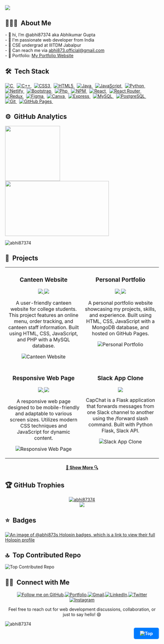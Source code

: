 <a name="top"></a>

<h1>
  <a href="https://git.io/typing-svg">
    <img src="https://readme-typing-svg.herokuapp.com?font=Arvo&color=0000FF&size=30&lines=Welcome+to+my+Profile+🙏;I'm+Abhikumar+Gupta😊;Nice+to+meet+you!(●'◡'●)...&center=true&size=30">
  </a>
</h1>

## 👨🏻‍💻 &nbsp;About Me
<div padding-left="1pm">
  - 👋 hi, I’m @abhi87374 aka Abhikumar Gupta<br>
  - 👀 I'm passionate web developer from India<br>
  - 🏫 CSE undergrad at IIITDM Jabalpur<br>
  - 📧 Can reach me via  <a href="mailto:abhi873.official@gmail.com" target="_blank" title="Gmail">abhi873.official@gmail.com</a> <br>
  - 🔗 Portfolio: <a href="https://abhi87374.github.io/Abhikumar-s_portfolio/" target="_blank" title="Resume"> My Portfolio Website</a>
</div>

## 🛠 &nbsp;Tech Stack

<p >
  <a href="https://img.shields.io/badge/c-%2300599C.svg?style=flat&logo=c&logoColor=white">
    <img src="https://img.shields.io/badge/c-%2300599C.svg?style=flat&logo=c&logoColor=white" alt="C">
  </a>&nbsp;
  <a href="https://img.shields.io/badge/c++-%2300599C.svg?style=flat&logo=c%2B%2B&logoColor=white">
    <img src="https://img.shields.io/badge/c++-%2300599C.svg?style=flat&logo=c%2B%2B&logoColor=white" alt="C++">
  </a>&nbsp;
  <a href="https://img.shields.io/badge/css3-%231572B6.svg?style=flat&logo=css3&logoColor=white">
    <img src="https://img.shields.io/badge/css3-%231572B6.svg?style=flat&logo=css3&logoColor=white" alt="CSS3">
  </a>&nbsp;
  <a href="https://img.shields.io/badge/html5-%23E34F26.svg?style=flat&logo=html5&logoColor=white">
    <img src="https://img.shields.io/badge/html5-%23E34F26.svg?style=flat&logo=html5&logoColor=white" alt="HTML5">
  </a>&nbsp;
  <a href="https://img.shields.io/badge/Java-%23ED8B00.svg?style=flat&logo=Java&logoColor=white">
    <img src="https://img.shields.io/badge/Java-%23ED8B00.svg?style=flat&logo=Java&logoColor=white" alt="Java">
  </a>&nbsp;
  <a href="https://img.shields.io/badge/javascript-%23323330.svg?style=flat&logo=javascript&logoColor=%23F7DF1E">
    <img src="https://img.shields.io/badge/javascript-%23323330.svg?style=flat&logo=javascript&logoColor=%23F7DF1E" alt="JavaScript">
  </a>&nbsp;
  <a href="https://img.shields.io/badge/python-3670A0?style=flat&logo=python&logoColor=ffdd54">
    <img src="https://img.shields.io/badge/python-3670A0?style=flat&logo=python&logoColor=ffdd54" alt="Python">
  </a>&nbsp;
  <a href="https://img.shields.io/badge/netlify-%23000000.svg?style=flat&logo=netlify&logoColor=#00C7B7">
    <img src="https://img.shields.io/badge/netlify-%23000000.svg?style=flat&logo=netlify&logoColor=#00C7B7" alt="Netlify">
  </a>&nbsp;
  <a href="https://img.shields.io/badge/bootstrap-%23563D7C.svg?style=flat&logo=bootstrap&logoColor=white">
    <img src="https://img.shields.io/badge/bootstrap-%23563D7C.svg?style=flat&logo=bootstrap&logoColor=white" alt="Bootstrap">
  </a>&nbsp;
  <a href="https://img.shields.io/badge/Php-%230081CB.svg?style=flat&logo=Php&logoColor=white">
    <img src="https://img.shields.io/badge/Php-%230081CB.svg?style=flat&logo=Php&logoColor=white" alt="Php">
  </a>&nbsp;
  <a href="https://img.shields.io/badge/NPM-%23000000.svg?style=flat&logo=npm&logoColor=white">
    <img src="https://img.shields.io/badge/NPM-%23000000.svg?style=flat&logo=npm&logoColor=white" alt="NPM">
  </a>&nbsp;
  <a href="https://img.shields.io/badge/react-%2320232a.svg?style=flat&logo=react&logoColor=%2361DAFB">
    <img src="https://img.shields.io/badge/react-%2320232a.svg?style=flat&logo=react&logoColor=%2361DAFB" alt="React">
  </a>&nbsp;
  <a href="https://img.shields.io/badge/React_Router-CA4245?style=flat&logo=react-router&logoColor=white">
    <img src="https://img.shields.io/badge/React_Router-CA4245?style=flat&logo=react-router&logoColor=white" alt="React Router">
  </a>&nbsp;
  <a href="https://img.shields.io/badge/redux-%23593d88.svg?style=flat&logo=redux&logoColor=white">
    <img src="https://img.shields.io/badge/redux-%23593d88.svg?style=flat&logo=redux&logoColor=white" alt="Redux">
  </a>&nbsp;
  <a href="https://img.shields.io/badge/figma-%23F24E1E.svg?style=flat&logo=figma&logoColor=white">
    <img src="https://img.shields.io/badge/figma-%23F24E1E.svg?style=flat&logo=figma&logoColor=white" alt="Figma">
  </a>&nbsp;
  <a href="https://img.shields.io/badge/Canva-%2300C4CC.svg?style=flat&logo=Canva&logoColor=white">
    <img src="https://img.shields.io/badge/Canva-%2300C4CC.svg?style=flat&logo=Canva&logoColor=white" alt="Canva">
  </a>&nbsp;
  <a href="https://img.shields.io/badge/Express-000000?style=flat&logo=express&logoColor=white">
    <img src="https://img.shields.io/badge/Express-000000?style=flat&logo=express&logoColor=white" alt="Express">
  </a>&nbsp;
  <a href="https://img.shields.io/badge/MySQL-4479A1?style=flat&logo=mysql&logoColor=white">
    <img src="https://img.shields.io/badge/MySQL-4479A1?style=flat&logo=mysql&logoColor=white" alt="MySQL">
  </a>&nbsp;
  <a href="https://img.shields.io/badge/PostgreSQL-316192?style=flat&logo=postgresql&logoColor=white">
    <img src="https://img.shields.io/badge/PostgreSQL-316192?style=flat&logo=postgresql&logoColor=white" alt="PostgreSQL">
  </a>&nbsp;
  <a href="https://img.shields.io/badge/Git-F05032?style=flat&logo=git&logoColor=white">
    <img src="https://img.shields.io/badge/Git-F05032?style=flat&logo=git&logoColor=white" alt="Git">
  </a>&nbsp;
  <a href="https://img.shields.io/badge/GitHub%20Pages-222222?style=flat&logo=github-pages&logoColor=white">
    <img src="https://img.shields.io/badge/GitHub%20Pages-222222?style=flat&logo=github-pages&logoColor=white" alt="GitHub Pages">
  </a>&nbsp;
</p>

## ⚙️ &nbsp;GitHub Analytics

<p>
<a href="https://github.com/abhi87374">
  <img height="180em" src="https://github-readme-stats-eight-theta.vercel.app/api?username=abhi87374&show_icons=true&theme=algolia&include_all_commits=true&count_private=true"/>
  <img height="180em" width="340em" src="https://github-readme-stats-eight-theta.vercel.app/api/top-langs/?username=abhi87374&layout=compact&langs_count=8&theme=algolia"/>
</a>
</p>
<p><img src="https://github-readme-streak-stats.herokuapp.com/?user=abhi87374&" alt="abhi87374" /></p>
<!-- <p align="center">
  <img src="https://github-readme-activity-graph.vercel.app/graph?username=abhi87374&theme=react-dark&bg_color=20232a&hide_border=true" width="100%"/>
</p> -->

## 🚀 &nbsp;Projects

<table align="center">
  <tr>
    <td width="50%" valign="top">
      <h3 align="center">Canteen Website</h3>
      <p align="center">
        <a href="https://github.com/abhi87374/Collage-Canteen-Website" target="_blank">
          <img src="https://img.shields.io/badge/Source%20Code-GitHub-blue?style=for-the-badge&logo=github">
        </a>
        <a href="https://collage-canteen-website.000webhostapp.com/" target="_blank">
          <img src="https://img.shields.io/badge/Live%20Demo-000webhostapp-brightgreen?style=for-the-badge&logo=internet-explorer">
        </a>
      </p>
      <p align="center">
        A user-friendly canteen website for college students. This project features an online menu, order tracking, and canteen staff information. Built using HTML, CSS, JavaScript, and PHP with a MySQL database.
      </p>
      <p align="center">
        <img src="https://github-readme-stats-eight-theta.vercel.app/api/pin/?username=abhi87374&repo=Collage-Canteen-Website&theme=algolia" alt="Canteen Website">
      </p>
    </td>
    <td width="50%" valign="top">
      <h3 align="center">Personal Portfolio</h3>
      <p align="center">
        <a href="https://github.com/abhi87374/Abhikumar-s_portfolio" target="_blank">
          <img src="https://img.shields.io/badge/Source%20Code-GitHub-blue?style=for-the-badge&logo=github">
        </a>
        <a href="https://abhi87374.github.io/Abhikumar-s_portfolio/" target="_blank">
          <img src="https://img.shields.io/badge/Live%20Demo-gh--pages-brightgreen?style=for-the-badge&logo=internet-explorer">
        </a>
      </p>
      <p align="center">
        A personal portfolio website showcasing my projects, skills, and experience. Built using HTML, CSS, JavaScript with a MongoDB database, and hosted on GitHub Pages.
      </p>
      <p align="center">
        <img src="https://github-readme-stats-eight-theta.vercel.app/api/pin/?username=abhi87374&repo=Abhikumar-s_portfolio&theme=algolia" alt="Personal Portfolio">
      </p>
    </td>
  </tr>
  <tr>
    <td width="50%" valign="top">
      <h3 align="center">Responsive Web Page</h3>
     <p align="center">
        <a href="https://github.com/abhi87374/responsive_page" target="_blank">
          <img src="https://img.shields.io/badge/Source%20Code-GitHub-blue?style=for-the-badge&logo=github">
        </a>
        <a href="https://abhi87374.github.io/responsive_page/" target="_blank">
          <img src="https://img.shields.io/badge/Live%20Demo-gh--pages-brightgreen?style=for-the-badge&logo=internet-explorer">
        </a>
      </p>
      <p align="center">
        A responsive web page designed to be mobile-friendly and adaptable to various screen sizes. Utilizes modern CSS techniques and JavaScript for dynamic content.
      </p>
      <p align="center">
        <img src="https://github-readme-stats-eight-theta.vercel.app/api/pin/?username=abhi87374&repo=responsive_page&theme=algolia" alt="Responsive Web Page">
      </p>
    </td>
    <td width="50%" valign="top">
      <h3 align="center">Slack App Clone</h3>
      <p align="center">
        <a href="https://github.com/abhi87374/Slack_app" target="_blank">
          <img src="https://img.shields.io/badge/Source%20Code-GitHub-blue?style=for-the-badge&logo=github">
        </a>
      </p>
      <p align="center">
        CapChat is a Flask application that forwards messages from one Slack channel to another using the /forward slash command. Built with Python Flask, Slack API.
      </p>
      <p align="center">
        <img src="https://github-readme-stats-eight-theta.vercel.app/api/pin/?username=abhi87374&repo=Slack_app&theme=algolia" alt="Slack App Clone">
      </p>
    </td>
  </tr>
</table>

<h4 align="center">
  <a href="https://github.com/abhi87374?tab=repositories" title="Show Repositories">🔎 Show More 🔍</a>
</h4>

## 🏆 GitHub Trophies

<p align="center">
  <a href="https://github.com/ryo-ma/github-profile-trophy"><img src="https://github-profile-trophy.vercel.app/?username=abhi87374" alt="abhi87374" /></a>
  <br>
  <img src="https://user-images.githubusercontent.com/114583978/236886703-44cf836c-caef-4cfa-b810-7f7397c9a93b.svg" />
</p>

## ⭐ &nbsp;Badges 
[![An image of @abhi873s Holopin badges, which is a link to view their full Holopin profile](https://holopin.me/abhi873)](https://holopin.io/@abhi873)


##  🔝 &nbsp;Top Contributed Repo  

<p >
  <a align="left">
    <img src="https://github-contributor-stats.vercel.app/api?username=abhi87374&limit=4&theme=dark&combine_all_yearly_contributions=true" alt="Top Contributed Repo"/>
  </a>
<!--   &nbsp;&nbsp;
  <a align="right">
    <p>✍️ &nbsp;Random Dev Quote</p>
    <img align="right" src="https://quotes-github-readme.vercel.app/api?type=vetical&theme=radical" alt="Random Dev Quote"/>
  </a> -->
</p>



## 🤝🏻 &nbsp;Connect with Me
<p align="center">
    <a href="https://github.com/abhi87374?tab=followers" target="_blank" title="Follow me on GitHub">
  <img align="center" src="https://img.shields.io/badge/Follow%20Me%20on%20GitHub-333?style=for-the-badge&logo=github&logoColor=white" alt="Follow me on GitHub">
</a>
    <a href="https://abhi87374.github.io/Abhikumar-s_portfolio" target="_blank" title="Portfolio">
    <img align="center" alt="Portfolio" src="https://img.shields.io/badge/Portfolio-YourColor?style=for-the-badge&logo=web&logoColor=white" />
  </a>
  <a href="mailto:21bcs089@iiitdmj.ac.in" target="_blank" title="Gmail">
    <img  align="center" alt="Gmail" src="https://img.shields.io/badge/-gmail-%23D14836?style=for-the-badge&logo=Gmail&logoColor=white" />
  </a>
    <a href="https://www.linkedin.com/in/abhikumar-gupta-2440b5218/" target="_blank" title="LinkedIn">
    <img align="center" alt="LinkedIn" src="https://img.shields.io/badge/LinkedIn-0077B5?style=for-the-badge&logo=linkedin&logoColor=white" />
  </a>
</a>
<a href="https://x.com/Abhikum47686083?t=Jav66Mg2Lag9i_B_qtIQpg&s=09" target="_blank" title="Twitter">
  <img align="center" alt="Twitter" src="https://img.shields.io/badge/Twitter-blue?style=for-the-badge&logo=twitter&logoColor=white" />
</a>
<a href="https://www.instagram.com/a.b_hiii/" target="_blank" title="Instagram">
  <img align="center" alt="Instagram" src="https://img.shields.io/badge/Instagram-d62976?style=for-the-badge&logo=instagram&logoColor=white" />
</a>



</p>

<p align="center">
  Feel free to reach out for web development discussions, collaboration, or just to say hello! 😄
</p>


<div align="left">
  <img src="https://komarev.com/ghpvc/?username=abhi87374&label=Profile%20views&color=blue&style=flat" alt="abhi87374" />
</div>

<p align="right">
  <a href="#top" style="text-decoration: none; color: white; background-color: #007BFF; padding: 10px 20px; border-radius: 5px; font-weight: bold;">
    <img src="https://img.shields.io/badge/⬆️ Back To Top-3670A0?style=for-the-badge" alt="Top" />
  </a>
</p>
